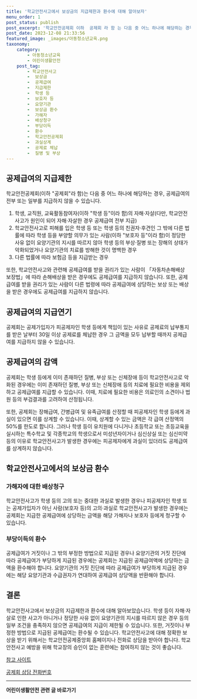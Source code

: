 ```yaml
---
title: '학교안전사고에서 보상금의 지급제한과 환수에 대해 알아보자'
menu_order: 1
post_status: publish
post_excerpt: '학교안전공제회 이하  공제회 라 함 는 다음 중 어느 하나에 해당하는 경우, 공제급여의 전부 또는 일부를 지급하지 않을 수 있습니다.'
post_date: 2023-12-08 21:33:56
featured_image: _images/아동청소년교육.png
taxonomy:
    category:
        - 아동청소년교육
        - 어린이생활안전
    post_tag:
        - 학교안전사고
        -  보상금
        -  공제급여
        -  지급제한
        -  학생 등
        -  보호자 등
        -  요양기관
        -  보상금 환수
        -  가해자
        -  배상청구
        -  부당이득
        -  환수
        -  학교안전공제회
        -  과실상계
        -  공제료 체납
        -  질병 및 부상
---
```



## 공제급여의 지급제한

학교안전공제회(이하 "공제회"라 함)는 다음 중 어느 하나에 해당하는 경우, 공제급여의 전부 또는 일부를 지급하지 않을 수 있습니다.

1. 학생, 교직원, 교육활동참여자(이하 "학생 등"이라 함)의 자해·자살(다만, 학교안전사고가 원인이 되어 자해·자살한 경우 공제급여 전부 지급)
2. 학교안전사고로 피해를 입은 학생 등 또는 학생 등의 친권자·후견인 그 밖에 다른 법률에 따라 학생 등을 부양할 의무가 있는 사람(이하 "보호자 등"이라 함)이 정당한 사유 없이 요양기관의 지시를 따르지 않아 학생 등의 부상·질병 또는 장해의 상태가 악화되었거나 요양기관의 치료를 방해한 것이 명백한 경우
3. 다른 법률에 따라 보험금 등을 지급받는 경우

또한, 학교안전사고와 관련해 공제급여를 받을 권리가 있는 사람이 「자동차손해배상 보장법」에 따라 손해배상을 받은 경우에도 공제급여를 지급하지 않습니다. 또한, 공제급여를 받을 권리가 있는 사람이 다른 법령에 따라 공제급여에 상당하는 보상 또는 배상을 받은 경우에도 공제급여를 지급하지 않습니다.

## 공제급여의 지급연기

공제회는 공제가입자가 피공제자인 학생 등에게 책임이 있는 사유로 공제료의 납부통지를 받은 날부터 30일 이상 공제료를 체납한 경우 그 금액을 모두 납부할 때까지 공제급여를 지급하지 않을 수 있습니다.

## 공제급여의 감액

공제회는 학생 등에게 이미 존재하던 질병, 부상 또는 신체장애 등이 학교안전사고로 악화된 경우에는 이미 존재하던 질병, 부상 또는 신체장애 등의 치료에 필요한 비용을 제외하고 공제급여를 지급할 수 있습니다. 이때, 치료에 필요한 비용은 의료인의 소견이나 법원 등의 부검결과를 고려하여 산정됩니다.

또한, 공제회는 장해급여, 간병급여 및 유족급여를 산정할 때 피공제자인 학생 등에게 과실이 있으면 이를 상계할 수 있습니다. 이때, 상계할 수 있는 금액은 각 급여 산정액의 50%를 한도로 합니다. 그러나 학생 등이 유치원에 다니거나 초등학교 또는 초등교육을 실시하는 특수학교 및 각종학교의 학생으로서 미성년자이거나 심신상실 또는 심신미약 등의 이유로 학교안전사고가 발생한 경우에는 피공제자에게 과실이 있더라도 공제급여를 상계하지 않습니다.

## 학교안전사고에서의 보상금 환수

### 가해자에 대한 배상청구

학교안전사고가 학생 등의 고의 또는 중대한 과실로 발생한 경우나 피공제자인 학생 또는 공제가입자가 아닌 사람(보호자 등)의 고의·과실로 학교안전사고가 발생한 경우에는 공제회는 지급한 공제급여에 상당하는 금액을 해당 가해자나 보호자 등에게 청구할 수 있습니다.

### 부당이득의 환수

공제급여가 거짓이나 그 밖의 부정한 방법으로 지급된 경우나 요양기관의 거짓 진단에 따라 공제급여가 부당하게 지급된 경우에는 공제회는 지급된 공제급여액에 상당하는 금액을 환수해야 합니다. 요양기관의 거짓 진단에 따라 공제급여가 부당하게 지급된 경우에는 해당 요양기관과 수급권자가 연대하여 공제급여 상당액을 반환해야 합니다.

## 결론

학교안전사고에서 보상금의 지급제한과 환수에 대해 알아보았습니다. 학생 등이 자해·자살로 인한 사고가 아니거나 정당한 사유 없이 요양기관의 지시를 따르지 않은 경우 등의 일부 조건을 충족하지 않으면 공제급여의 지급이 제한될 수 있습니다. 또한, 거짓이나 부정한 방법으로 지급된 공제급여는 환수될 수 있습니다. 학교안전사고에 대해 정확한 보상을 받기 위해서는 학교안전공제중앙회 홈페이지나 전화로 상담을 받아야 합니다. 학교안전사고 예방을 위해 학교장의 승인이 없는 훈련에는 참여하지 않는 것이 좋습니다.

[참고 사이트](https://www.schoolins.go.kr/)

[공제회 상담 전화번호](tel:1688-4900)
<!-- wp:separator -->
<hr class="wp-block-separator has-alpha-channel-opacity"/>
<!-- /wp:separator -->

<!-- wp:group {"backgroundColor":"base","layout":{"type":"constrained"}} -->
<div class="wp-block-group has-base-background-color has-background"><!-- wp:paragraph {"align":"center","fontSize":"medium"} -->
<p class="has-text-align-center has-large-font-size"><strong>어린이생활안전 관련 글 바로가기</strong></p>
<!-- /wp:paragraph -->


<!-- wp:latest-posts
{"categories":[{"id":30736,"count":19,"description":"","link":"https://uknowlaw.com/category/%ec%96%b4%eb%a6%b0%ec%9d%b4%ec%83%9d%ed%99%9c%ec%95%88%ec%a0%84/","name":"어린이생활안전","slug":"어린이생활안전","taxonomy":"category","parent":0,"meta":[],"_links":{"self":[{"href":"https://uknowlaw.com/wp-json/wp/v2/categories/30736"}],"collection":[{"href":"https://uknowlaw.com/wp-json/wp/v2/categories"}],"about":[{"href":"https://uknowlaw.com/wp-json/wp/v2/taxonomies/category"}],"wp:post_type":[{"href":"https://uknowlaw.com/wp-json/wp/v2/posts?categories=30736"}],"curies":[{"name":"wp","href":"https://api.w.org/{rel}","templated":true}]}}],"postsToShow":100,"excerptLength":28,"postLayout":"grid","columns":2,"featuredImageAlign":"left","featuredImageSizeSlug":"large","fontSize":"small"} /--></div>
<!-- /wp:group -->